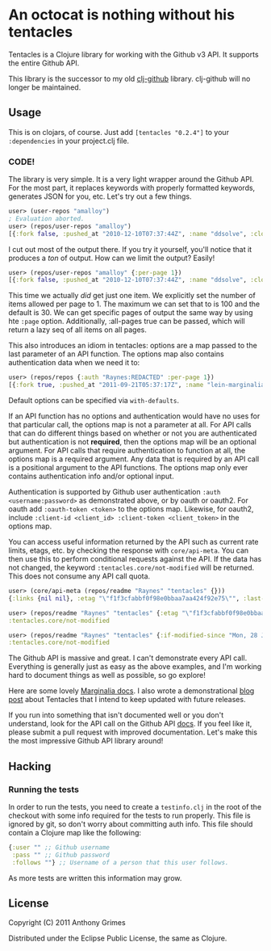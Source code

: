 # An octocat is nothing without his tentacles

Tentacles is a Clojure library for working with the Github v3 API. It supports the entire Github API.

This library is the successor to my old [clj-github](https://github.com/Raynes/clj-github) library. clj-github will no longer be maintained.

## Usage

This is on clojars, of course. Just add `[tentacles "0.2.4"]` to your `:dependencies` in your project.clj file.

### CODE!

The library is very simple. It is a very light wrapper around the Github API. For the most part, it replaces keywords with properly formatted keywords, generates JSON for you, etc. Let's try out a few things.

```clojure
user> (user-repos "amalloy")
; Evaluation aborted.
user> (repos/user-repos "amalloy")
[{:fork false, :pushed_at "2010-12-10T07:37:44Z", :name "ddsolve", :clone_url "https://github.com/amalloy/ddsolve.git", :watchers 1, :updated_at "2011-10-04T02:51:53Z", :html_url "https://github.com/amalloy/ddsolve", :owner {:avatar_url "https://secure.gravatar.com/avatar/1c6d7ce3810fd23f0823bf1df5103cd3?d=https://a248.e.akamai.net/assets.github.com%2Fimages%2Fgravatars%2Fgravatar-140.png", :url "https://api.github.com/users/amalloy", :gravatar_id "1c6d7ce3810fd23f0823bf1df5103cd3", :login "amalloy", :id 368685}, :language "Clojure", :size 1704, :created_at "2010-08-18T16:37:47Z", :private false, :homepage "", :git_url "git://github.com/amalloy/ddsolve.git", :url "https://api.github.com/repos/amalloy/ddsolve", :master_branch nil, :ssh_url "git@github.com:amalloy/ddsolve.git", :open_issues 0, :id 846605, :forks 1, :svn_url "https://svn.github.com/amalloy/ddsolve", :description "Double-dummy solver for contract bridge"} ...]
```

I cut out most of the output there. If you try it yourself, you'll notice that it produces a *ton* of output. How can we limit the output? Easily!

```clojure
user> (repos/user-repos "amalloy" {:per-page 1})
[{:fork false, :pushed_at "2010-12-10T07:37:44Z", :name "ddsolve", :clone_url "https://github.com/amalloy/ddsolve.git", :watchers 1, :updated_at "2011-10-04T02:51:53Z", :html_url "https://github.com/amalloy/ddsolve", :owner {:avatar_url "https://secure.gravatar.com/avatar/1c6d7ce3810fd23f0823bf1df5103cd3?d=https://a248.e.akamai.net/assets.github.com%2Fimages%2Fgravatars%2Fgravatar-140.png", :url "https://api.github.com/users/amalloy", :login "amalloy", :gravatar_id "1c6d7ce3810fd23f0823bf1df5103cd3", :id 368685}, :language "Clojure", :size 1704, :created_at "2010-08-18T16:37:47Z", :private false, :homepage "", :git_url "git://github.com/amalloy/ddsolve.git", :url "https://api.github.com/repos/amalloy/ddsolve", :master_branch nil, :ssh_url "git@github.com:amalloy/ddsolve.git", :open_issues 0, :id 846605, :forks 1, :svn_url "https://svn.github.com/amalloy/ddsolve", :description "Double-dummy solver for contract bridge"}]
```

This time we actually *did* get just one item. We explicitly set the number of items allowed per page to 1. The maximum we can set that to is 100 and the default is 30. We can get specific pages of output the same way by using hte `:page` option. Additionally, :all-pages true can be passed, which will return a lazy seq of all items on all pages.

This also introduces an idiom in tentacles: options are a map passed to the last parameter of an API function. The options map also contains authentication data when we need it to:

```clojure
user> (repos/repos {:auth "Raynes:REDACTED" :per-page 1})
[{:fork true, :pushed_at "2011-09-21T05:37:17Z", :name "lein-marginalia", :clone_url "https://github.com/Raynes/lein-marginalia.git", :watchers 1, :updated_at "2011-11-23T03:27:47Z", :html_url "https://github.com/Raynes/lein-marginalia", :owner {:login "Raynes", :avatar_url "https://secure.gravatar.com/avatar/54222b6321f0504e0a312c24e97adfc1?d=https://a248.e.akamai.net/assets.github.com%2Fimages%2Fgravatars%2Fgravatar-140.png", :url "https://api.github.com/users/Raynes", :gravatar_id "54222b6321f0504e0a312c24e97adfc1", :id 54435}, :language "Clojure", :size 180, :created_at "2011-11-23T03:27:47Z", :private false, :homepage "", :git_url "git://github.com/Raynes/lein-marginalia.git", :url "https://api.github.com/repos/Raynes/lein-marginalia", :master_branch nil, :ssh_url "git@github.com:Raynes/lein-marginalia.git", :open_issues 0, :id 2832999, :forks 0, :svn_url "https://svn.github.com/Raynes/lein-marginalia", :description "A Marginalia plugin to Leiningen "}]
```

Default options can be specified via `with-defaults`.

If an API function has no options and authentication would have no uses for that particular call, the options map is not a parameter at all. For API calls that can do different things based on whether or not you are authenticated but authentication is not **required**, then the options map will be an optional argument. For API calls that require authentication to function at all, the options map is a required argument. Any data that is required by an API call is a positional argument to the API functions. The options map only ever contains authentication info and/or optional input.

Authentication is supported by Github user authentication `:auth <username:password>` as demonstrated above, or by oauth or oauth2.  For oauth add `:oauth-token <token>` to the options map.  Likewise, for oauth2, include `:client-id <client_id> :client-token <client_token>` in the options map.

You can access useful information returned by the API such as current
rate limits, etags, etc. by checking the response with `core/api-meta`. You can then use this to perform conditional requests against the API. If the data has not changed, the keyword `:tentacles.core/not-modified` will be returned. This does not consume any API call quota.

```clojure
user> (core/api-meta (repos/readme "Raynes" "tentacles" {}))
{:links {nil nil}, :etag "\"f1f3cfabbf0f98e0bbaa7aa424f92e75\"", :last-modified "Mon, 28 Jan 2013 21:13:48 GMT", :call-limit 60, :call-remaining 59}

user> (repos/readme "Raynes" "tentacles" {:etag "\"f1f3cfabbf0f98e0bbaa7aa424f92e75\""})
:tentacles.core/not-modified

user> (repos/readme "Raynes" "tentacles" {:if-modified-since "Mon, 28 Jan 2013 21:13:48 GMT"})
:tentacles.core/not-modified
```

The Github API is massive and great. I can't demonstrate every API call. Everything is generally just as easy as the above examples, and I'm working hard to document things as well as possible, so go explore!

Here are some lovely [Marginalia docs](http://raynes.github.com/tentacles). I also wrote a demonstrational [blog post](http://blog.raynes.me/blog/2011/12/02/waving-our-tentacles/) about Tentacles that I intend to keep updated with future releases.

If you run into something that isn't documented well or you don't understand, look for the API call on the Github API [docs](http://developer.github.com/v3/). If you feel like it, please submit a pull request with improved documentation. Let's make this the most impressive Github API library around!

## Hacking

### Running the tests

In order to run the tests, you need to create a `testinfo.clj` in the root of the checkout with some info required for the tests to run properly. This file is ignored by git, so don't worry about committing auth info. This file should contain a Clojure map like the following:

```clojure
{:user "" ;; Github username
 :pass "" ;; Github password
 :follows ""} ;; Username of a person that this user follows.
```

As more tests are written this information may grow.

## License

Copyright (C) 2011 Anthony Grimes

Distributed under the Eclipse Public License, the same as Clojure.
